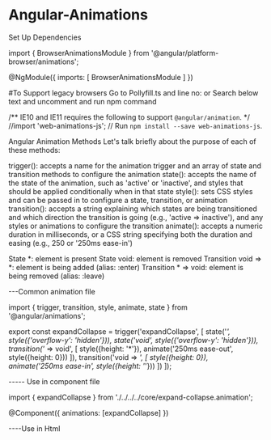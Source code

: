 # Angular-Animations

Set Up Dependencies

import { BrowserAnimationsModule } from '@angular/platform-browser/animations';

@NgModule({
    imports: [
        BrowserAnimationsModule
  ]
})

#To Support legacy browsers Go to Pollyfill.ts and line no:  or Search below text and uncomment and run npm command

/** IE10 and IE11 requires the following to support `@angular/animation`. */
//import 'web-animations-js';  // Run `npm install --save web-animations-js`.


Angular Animation Methods
Let's talk briefly about the purpose of each of these methods:

trigger(): accepts a name for the animation trigger and an array of state and transition methods to configure the animation
state(): accepts the name of the state of the animation, such as 'active' or 'inactive', and styles that should be applied conditionally when in that state
style(): sets CSS styles and can be passed in to configure a state, transition, or animation
transition(): accepts a string explaining which states are being transitioned and which direction the transition is going (e.g., 'active => inactive'), and any styles or animations to configure the transition
animate(): accepts a numeric duration in milliseconds, or a CSS string specifying both the duration and easing (e.g., 250 or '250ms ease-in')


State *: element is present
State void: element is removed
Transition void => *: element is being added (alias: :enter)
Transition * => void: element is being removed (alias: :leave)

---Common animation file

import { trigger, transition, style, animate, state } from '@angular/animations';

export const expandCollapse = trigger('expandCollapse', [
  state('*', style({'overflow-y': 'hidden'})),
  state('void', style({'overflow-y': 'hidden'})),
  transition('* => void', [
    style({height: '*'}),
    animate('250ms ease-out', style({height: 0}))
  ]),
  transition('void => *', [
    style({height: 0}),
    animate('250ms ease-in', style({height: '*'}))
  ])
]);

----- Use in component file

import { expandCollapse } from './../../../core/expand-collapse.animation';

@Component({
     animations: [expandCollapse]
})

----Use in Html

 <div class="dtclass" *ngIf="true" [@expandCollapse]>
